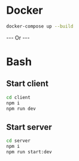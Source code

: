 
# Docker
```bash
docker-compose up --build
```
--- Or ---

# Bash

## Start client
```bash
cd client
npm i
npm run dev
```

## Start server
```bash
cd server
npm i
npm run start:dev
```
